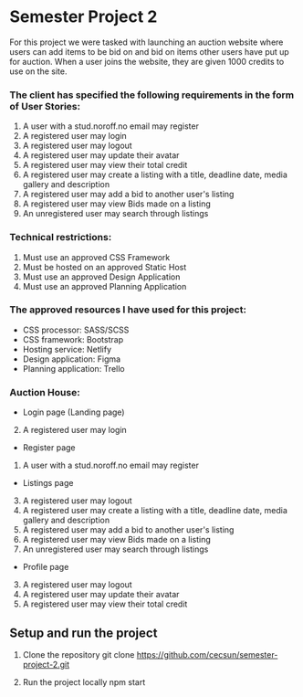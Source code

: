 # Semester Project 2

For this project we were tasked with launching an auction website where users can add items to be bid on and bid on items other users have put up for auction. When a user joins the website, they are given 1000 credits to use on the site. 

### The client has specified the following requirements in the form of User Stories:
1. A user with a stud.noroff.no email may register
2. A registered user may login
3. A registered user may logout
4. A registered user may update their avatar
5. A registered user may view their total credit
6. A registered user may create a listing with a title, deadline date, media gallery and description
7. A registered user may add a bid to another user's listing
8. A registered user may view Bids made on a listing
9. An unregistered user may search through listings

### Technical restrictions:
1. Must use an approved CSS Framework
2. Must be hosted on an approved Static Host
3. Must use an approved Design Application
4. Must use an approved Planning Application

### The approved resources I have used for this project:
- CSS processor: SASS/SCSS
- CSS framework: Bootstrap
- Hosting service: Netlify
- Design application: Figma
- Planning application: Trello

### Auction House:
- Login page (Landing page)
2. A registered user may login

- Register page
1. A user with a stud.noroff.no email may register

- Listings page
3. A registered user may logout
6. A registered user may create a listing with a title, deadline date, media gallery and description
7. A registered user may add a bid to another user's listing
8. A registered user may view Bids made on a listing
9. An unregistered user may search through listings

- Profile page
3. A registered user may logout
4. A registered user may update their avatar
5. A registered user may view their total credit

## Setup and run the project

1. Clone the repository
  git clone https://github.com/cecsun/semester-project-2.git

2. Run the project locally
  npm start



